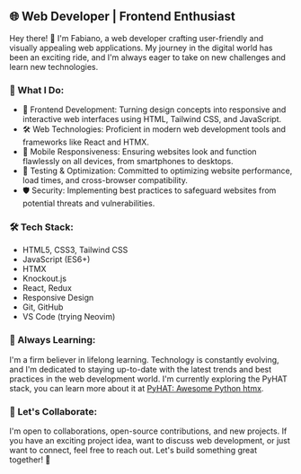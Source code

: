## 🌐 Web Developer | Frontend Enthusiast

Hey there! 👋 I'm Fabiano, a web developer crafting user-friendly and visually appealing web applications. My journey in the digital world has been an exciting ride, and I'm always eager to take on new challenges and learn new technologies.

### 💼 What I Do:

- 🌟 Frontend Development: Turning design concepts into responsive and interactive web interfaces using HTML, Tailwind CSS, and JavaScript.
- 🛠️ Web Technologies: Proficient in modern web development tools and frameworks like React and HTMX.
- 📱 Mobile Responsiveness: Ensuring websites look and function flawlessly on all devices, from smartphones to desktops.
- 🧪 Testing & Optimization: Committed to optimizing website performance, load times, and cross-browser compatibility.
- 🛡️ Security: Implementing best practices to safeguard websites from potential threats and vulnerabilities.

### 🛠️ Tech Stack:

- HTML5, CSS3, Tailwind CSS
- JavaScript (ES6+)
- HTMX
- Knockout.js
- React, Redux
- Responsive Design
- Git, GitHub
- VS Code (trying Neovim)

### 🌱 Always Learning:

I'm a firm believer in lifelong learning. Technology is constantly evolving, and I'm dedicated to staying up-to-date with the latest trends and best practices in the web development world. I'm currently exploring the PyHAT stack, you can learn more about it at [PyHAT: Awesome Python htmx](https://github.com/PyHAT-stack/awesome-python-htmx).

### 🤝 Let's Collaborate:

I'm open to collaborations, open-source contributions, and new projects. If you have an exciting project idea, want to discuss web development, or just want to connect, feel free to reach out. Let's build something great together! 🚀
